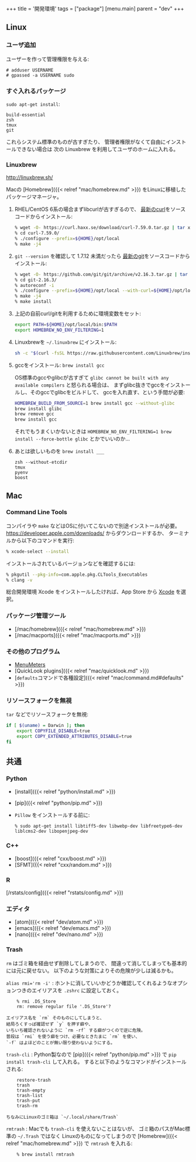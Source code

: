 +++
title = '開発環境'
tags = ["package"]
[menu.main]
  parent = "dev"
+++

## Linux

### ユーザ追加

ユーザーを作って管理権限を与える:

    # adduser USERNAME
    # gpassed -a USERNAME sudo

### すぐ入れるパッケージ

`sudo apt-get install`:

    build-essential
    zsh
    tmux
    git

これらシステム標準のものが古すぎたり、
管理者権限がなくて自由にインストールできない場合は
次の Linuxbrew を利用してユーザのホームに入れる。

### Linuxbrew

<http://linuxbrew.sh/>

Macの [Homebrew]({{< relref "mac/homebrew.md" >}}) をLinuxに移植したパッケージマネージャ。

1.  RHEL/CentOS 6系の場合まずlibcurlが古すぎるので、
    [最新のcurl](https://curl.haxx.se/download.html)をソースコードからインストール:
    ```sh
    % wget -O- https://curl.haxx.se/download/curl-7.59.0.tar.gz | tar xz
    % cd curl-7.59.0/
    % ./configure --prefix=${HOME}/opt/local
    % make -j4
    ```

1.  `git --version` を確認して 1.7.12 未満だったら
    [最新のgit](https://github.com/git/git/releases)をソースコードからインストール:
    ```sh
    % wget -O- https://github.com/git/git/archive/v2.16.3.tar.gz | tar xz
    % cd git-2.16.3/
    % autoreconf -i
    % ./configure --prefix=${HOME}/opt/local --with-curl=${HOME}/opt/local
    % make -j4
    % make install
    ```

1.  上記の自前curl/gitを利用するために環境変数をセット:
    ```sh
    export PATH=${HOME}/opt/local/bin:$PATH
    export HOMEBREW_NO_ENV_FILTERING=1
    ```

1.  Linuxbrewを `~/.linuxbrew` にインストール:
    ```sh
    sh -c "$(curl -fsSL https://raw.githubusercontent.com/Linuxbrew/install/master/install.sh)"
    ```

1.  gccをインストール: `brew install gcc`

    OS標準のgccやglibcが古すぎて
    `glibc cannot be built with any available compilers` と怒られる場合は、
    まずglibc抜きでgccをインストールし、そのgccでglibcをビルドして、
    gccを入れ直す、という手間が必要:
    ```sh
    HOMEBREW_BUILD_FROM_SOURCE=1 brew install gcc --without-glibc
    brew install glibc
    brew remove gcc
    brew install gcc
    ```
    それでもうまくいかないときは
    `HOMEBREW_NO_ENV_FILTERING=1 brew install --force-bottle glibc`
    とかでいいのか...

1.  あとは欲しいものを `brew install ___`
    ```
    zsh --without-etcdir
    tmux
    pyenv
    boost
    ```

## Mac

### Command Line Tools

コンパイラや `make` などはOSに付いてこないので別途インストールが必要。
<https://developer.apple.com/downloads/> からダウンロードするか、
ターミナルから以下のコマンドを実行:

```sh
% xcode-select --install
```

インストールされているバージョンなどを確認するには:
```sh
% pkgutil --pkg-info=com.apple.pkg.CLTools_Executables
% clang -v
```

総合開発環境 Xcode をインストールしたければ、App Store から [Xcode](https://itunes.apple.com/jp/app/xcode/id497799835) を選択。

### パッケージ管理ツール

-   [/mac/homebrew]({{< relref "mac/homebrew.md" >}})
-   [/mac/macports]({{< relref "mac/macports.md" >}})

### その他のプログラム

-   [MenuMeters](https://member.ipmu.jp/yuji.tachikawa/MenuMetersElCapitan/)
-   [QuickLook plugins]({{< relref "mac/quicklook.md" >}})
-   [`defaults`コマンドで各種設定]({{< relref "mac/command.md#defaults" >}})

### リソースフォークを無視

`tar` などでリソースフォークを無視:

```sh
if [ $(uname) = Darwin ]; then
    export COPYFILE_DISABLE=true
    export COPY_EXTENDED_ATTRIBUTES_DISABLE=true
fi
```

## 共通

### Python

- [install]({{< relref "python/install.md" >}})
- [pip]({{< relref "python/pip.md" >}})
- `Pillow` をインストールする前に:

      % sudo apt-get install libtiff5-dev libwebp-dev libfreetype6-dev liblcms2-dev libopenjpeg-dev

### C++

- [boost]({{< relref "cxx/boost.md" >}})
- [SFMT]({{< relref "cxx/random.md" >}})

### R

[/rstats/config]({{< relref "rstats/config.md" >}})

### エディタ

- [atom]({{< relref "dev/atom.md" >}})
- [emacs]({{< relref "dev/emacs.md" >}})
- [nano]({{< relref "dev/nano.md" >}})

### Trash

`rm` はゴミ箱を経由せず削除してしまうので、
間違って消してしまっても基本的には元に戻せない。
以下のような対策によりその危険が少しは減るかも。

`alias rmi='rm -i'`
:   ホントに消していいかどうか確認してくれるようなオプションつきのエイリアスを
    `.zshrc` に設定しておく。

        % rmi .DS_Store
        rm: remove regular file '.DS_Store'?

    エイリアス名を `rm` そのものにしてしまうと、
    結局ろくすっぽ確認せず `y` を押す癖や、
    いちいち確認されないように `rm -rf` する癖がつくので逆に危険。
    普段は `rmi` を使う癖をつけ、必要なときたまに `rm` を使い、
    `-f` はよほどのことが無い限り使わないようにする。

`trash-cli`
:   Python製なので [pip]({{< relref "python/pip.md" >}}) で
    `pip install trash-cli` して入れる。
    すると以下のようなコマンドがインストールされる:

        restore-trash
        trash
        trash-empty
        trash-list
        trash-put
        trash-rm

    ちなみにLinuxのゴミ箱は `~/.local/share/Trash`

`rmtrash`
:   Macでも `trash-cli` を使えないことはないが、
    ゴミ箱のパスがMac標準の `~/.Trash` ではなく
    Linuxのものになってしまうので
    [Homebrew]({{< relref "mac/homebrew.md" >}}) で `rmtrash` を入れる:

        % brew install rmtrash
